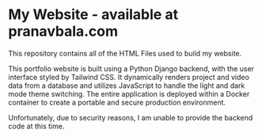 # My Website - available at pranavbala.com

This repository contains all of the HTML Files used to build my website.

This portfolio website is built using a Python Django backend, with the user interface styled by Tailwind CSS. It dynamically renders project and video data from a database and utilizes JavaScript to handle the light and dark mode theme switching. The entire application is deployed within a Docker container to create a portable and secure production environment.

Unfortunately, due to security reasons, I am unable to provide the backend code at this time.
